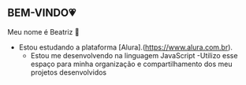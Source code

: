 ## BEM-VINDO💗
Meu nome é Beatriz 💞
- Estou estudando a plataforma [Alura].(https://www.alura.com.br).
   - Estou me desenvolvendo na linguagem JavaScript
    -Utilizo esse espaço para minha organização e compartilhamento dos meu projetos desenvolvidos

